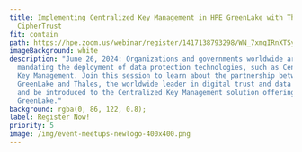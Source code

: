 ```yaml
---
title: Implementing Centralized Key Management in HPE GreenLake with Thales
  CipherTrust
fit: contain
path: https://hpe.zoom.us/webinar/register/1417138793298/WN_7xmqIRnXTSyAWsnvPoU1cg
imageBackground: white
description: "June 26, 2024: Organizations and governments worldwide are
  mandating the deployment of data protection technologies, such as Centralized
  Key Management. Join this session to learn about the partnership between HPE
  GreenLake and Thales, the worldwide leader in digital trust and data security,
  and be introduced to the Centralized Key Management solution offering on HPE
  GreenLake."
background: rgba(0, 86, 122, 0.8);
label: Register Now!
priority: 5
image: /img/event-meetups-newlogo-400x400.png
---
```

